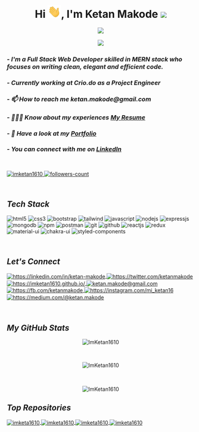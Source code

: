 
<!----------------------------------- Heading Section ------------------------------------>
<h1 align="center">
    Hi
    <img src="https://raw.githubusercontent.com/ABSphreak/ABSphreak/master/gifs/Hi.gif" width="35">,
    I'm Ketan Makode
   <img src="https://avatars.githubusercontent.com/u/62344326?v=4" width="35" >
</h1>
<p align="center"><img src="https://readme-typing-svg.herokuapp.com?font=times+new+roman&size=18&duration=4000&color=2691F7&lines=-+I'm+a+Full+Stack+Web+Developer+skilled+in+MERN+stack;-+I+focus+on+writing+clean,+elegant+and+efficient+code;-+I+enjoy+learning+new+things" style="margin: auto;"></p>
<p align="center" >
    
<img  height = "200" src="https://camo.githubusercontent.com/7de37139d0b4c1ce40865e799b446c0e963a3dd8fb68d239707237c40604fa3d/68747470733a2f2f63646e2e6472696262626c652e636f6d2f75736572732f3733303730332f73637265656e73686f74732f363538313234332f6176656e746f2e676966">
</p>

<!----------------------------------- About Section ------------------------------------>

<h3>
    <i>- I'm a Full Stack Web Developer skilled in MERN stack who focuses on writing clean, elegant and efficient code.</i>
</h3>

<h3>
    <i>- Currently working at Crio.do as a Project Engineer</i>
</h3>
<h3>
    <i>- 📫 How to reach me ketan.makode@gmail.com</i>
</h3>

<h3>
    <i>- 👨🏻‍🎓 Know about my experiences <a href="https://drive.google.com/file/d/1FhhB5KYR4v8UDr8oqTEpeqzDlocLMsCI/view?usp=sharing" target="_blank">My Resume</a></i>
</h3>

<h3>
    <i>- 💬 Have a look at my <a href="https://imketan1610.github.io/" target="_blank">Portfolio</a></i>
</h3>

<h3>
    <i>-  You can connect with me on <a href="https://www.linkedin.com/in/ketan-makode/" target="_blank">LinkedIn</a></i>
</h3>
<br>


<!----------------------------------- Profile View Section ------------------------------------>

<p align="left">
    <a href="https://github.com/imketan1610">
        <img src="https://komarev.com/ghpvc/?username=imketan1610&label=Profile%20views&color=0e75b6&style=flat" alt="imketan1610" />
    </a>
    <a href="https://github.com/imketan1610?tab=followers">
        <img src="https://img.shields.io/github/followers/imketan1610?label=Followers&style=social" alt="followers-count">
    </a>
</p>
<br>

<!----------------------------------- Tech Stack Section ------------------------------------>


<h2><i>Tech Stack</i></h2>

<p>
    <img src="https://img.shields.io/badge/HTML5-E34F26?style=for-the-badge&logo=html5&logoColor=white" alt="html5" />
    <img src="https://img.shields.io/badge/CSS3-1572B6?style=for-the-badge&logo=css3&logoColor=white" alt="css3" />
    <img src="https://img.shields.io/badge/Bootstrap-563D7C?style=for-the-badge&logo=bootstrap&logoColor=white" alt="bootstrap" />
    <img src="https://img.shields.io/badge/Tailwind_CSS-38B2AC?style=for-the-badge&logo=tailwind-css&logoColor=white" alt="tailwind" />
    <img src="https://img.shields.io/badge/JavaScript-323330?style=for-the-badge&logo=javascript&logoColor=F7DF1E" alt="javascript" />
    <img src="https://img.shields.io/badge/Node.js-339933?style=for-the-badge&logo=nodedotjs&logoColor=white" alt="nodejs" />
    <img src="https://img.shields.io/badge/Express.js-000000?style=for-the-badge&logo=express&logoColor=white" alt="expressjs" />
    <img src="https://img.shields.io/badge/MongoDB-4EA94B?style=for-the-badge&logo=mongodb&logoColor=white" alt="mongodb" />
    <img src="https://img.shields.io/badge/npm-CB3837?style=for-the-badge&logo=npm&logoColor=white" alt="npm" />
    <img src="https://img.shields.io/badge/Postman-FF6C37?style=for-the-badge&logo=Postman&logoColor=white" alt="postman" />
    <img src="https://img.shields.io/badge/Git-f44d27?style=for-the-badge&logo=git&logoColor=white" alt="git" />
    <img src="https://img.shields.io/badge/GitHub-100000?style=for-the-badge&logo=github&logoColor=white" alt="github" />
    <img src="https://img.shields.io/badge/React-20232A?style=for-the-badge&logo=react&logoColor=61DAFB" alt="reactjs" />
    <img src="https://img.shields.io/badge/Redux-593D88?style=for-the-badge&logo=redux&logoColor=white" alt="redux" />
    <img src="https://img.shields.io/badge/Material%20UI-007FFF?style=for-the-badge&logo=mui&logoColor=white" alt="material-ui" />
    <img src="https://img.shields.io/badge/Chakra%20UI-3bc7bd?style=for-the-badge&logo=chakraui&logoColor=white" alt="chakra-ui" />
    <img src="https://img.shields.io/badge/styled--components-DB7093?style=for-the-badge&logo=styled-components&logoColor=white" alt="styled-components" />
</p>
<br>



<!----------------------------------- Social Media Links Section ------------------------------------>

<h2><i>Let's Connect</i></h2>


<p align="left">
    <a href="https://linkedin.com/in/ketan-makode">
        <img align="center" src="https://img.shields.io/badge/LinkedIn-0077B5?style=for-the-badge&logo=linkedin&logoColor=white" alt="https://linkedin.com/in/ketan-makode" />
    </a>
    <a href="https://twitter.com/ketanmakode">
        <img align="center" src="https://img.shields.io/badge/Twitter-1DA1F2?style=for-the-badge&logo=twitter&logoColor=white" alt="https://twitter.com/ketanmakode" />
    </a>
    <a href="https://imketan1610.github.io/">
        <img align="center" src="https://img.shields.io/badge/Portfolio-18A303?style=for-the-badge&logo=ionic&logoColor=white" alt="https://imketan1610.github.io/" />
    </a>
    <a title="ketan.makode@gmail.com" href="mailto:ketan.makode@gmail.com">
        <img align="center" src="https://img.shields.io/badge/Gmail-D14836?style=for-the-badge&logo=gmail&logoColor=white" alt="ketan.makode@gmail.com" />
    </a>
 <a href="https://fb.com/ketanmakode">
        <img align="center" src="https://img.shields.io/badge/facebook-blue?style=for-the-badge&logo=facebook" alt="https://fb.com/ketanmakode" />
    </a>
     <a href="https://instagram.com/mi_ketan16">
        <img align="center" src="https://img.shields.io/badge/instagram-pink?style=for-the-badge&logo=instagram" alt="https://instagram.com/mi_ketan16" />
    </a>
   
 <a href="https://medium.com/@ketan.makode">
        <img align="center" src="https://img.shields.io/badge/medium-grey?style=for-the-badge&logo=medium" alt="https://medium.com/@ketan.makode" />
    </a>
</p>
<br>

<!----------------------------------- GitHub Stats Section ------------------------------------>

<h2><i>My GitHub Stats</i></h2>

<p align="center">
    <img  src="https://github-readme-stats.vercel.app/api?username=imketan1610&show_icons=true&include_all_commits=true&count_private=true&hide=issues,contribs&border_radius=10&locale=en&theme=dark&layout=compact" alt="ImKetan1610" height="150"  />
    </p>
    <br />
    <p align="center">
    <img src="https://github-readme-stats.vercel.app/api/top-langs/?username=imketan1610&layout=compact&border_radius=10&theme=dark&show_icons=true" alt="ImKetan1610" width= "50%" height="150"/>
</p>
<br>
<p align="center">
     <img align="center" src="https://github-readme-streak-stats.herokuapp.com/?user=imketan1610&theme=dark&border_radius=10" alt="ImKetan1610" height="150"  />
     </p>

<h2><i>Top Repositories</i></h2>
<p>
    <a href="https://github.com/ImKetan1610/Quiz-App">
        <img align="center" src="https://github-readme-stats.vercel.app/api/pin/?username=imketan1610&repo=Quiz-App&locale=en&border_radius=0&theme=dark" alt="imketa1610" />
    </a>
    <a href="https://github.com/ImKetan1610/story-veiwer">
        <img align="center" src="https://github-readme-stats.vercel.app/api/pin/?username=imketan1610&repo=story-veiwer&locale=en&border_radius=0&theme=dark" alt="imketa1610" />
    </a>
    <a href="https://github.com/ImKetan1610/projectManagementApp">
        <img align="center" src="https://github-readme-stats.vercel.app/api/pin/?username=imketan1610&repo=projectManagementApp&locale=en&border_radius=0&theme=dark" alt="imketa1610" />
    </a>
    <a href="https://github.com/ImKetan1610/ImKetan1610.github.io">
        <img align="center" src="https://github-readme-stats.vercel.app/api/pin/?username=imketan1610&repo=ImKetan1610.github.io&locale=en&border_radius=0&theme=dark" alt="imketa1610" />
    </a>
</p>
